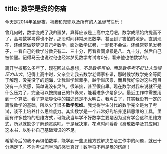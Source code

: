 
title: 数学是我的伤痛
---

今天是2014年圣诞夜，祝我和兜兜以及所有的人圣诞节快乐！

曾几何时，数学变成了我的噩梦，算算应该是上高中之后吧，数学成绩始终提高不了，高考数学考得也不好，那段时间非常厌恶数学，甚至到了害怕的地步。直到现在，还经常做梦梦见自己考数学，面对数学试卷，一题都不会做。还经常梦见发卷子，一看自己的数学分数只有二、三十分，再看看同桌都是八、九十分，然后自己被惊醒。记得马云也说过他也经常梦见数学考试考0分，看来他也怕数学的。

离开学校那么多年了，现在回过头想想，*不是数学可怕，而是数学考不好让人觉得压力山大*。记得上高中时，父亲会让我去数学老师家补课，那时候学数学完全等同于解题，没完没了的题海，让我越学越晕乎，越学越厌恶，而且我好像对这些题目没有一点灵感，简单说没有灵气，很笨拙，甚至很自卑。现在数学对我来说就不是什么压力了，完全可以按照自己的节奏来，能看进多少是多少。最近工作中需要用到一个算法，看了算法导论中的描述还是不太明白。我明白了，其实我没有一定的离散数学的基础，所以少了很多**数学思维**。我觉得学生时代的数学完全是为了考试，谈不上培养什么思维能力。其实数学是一个非常好的培养逻辑思维的工具，里面有许多独特的思维方式，可能我当年学不好数学主要是因为没有学会这种思维方式，所以就缺少了解题灵感吧。于是我决定，花点时间看看《离散数学及其应用》这本书，以弥补自己基础知识的不足。

希望今后的我不再惧怕数学，能学到一些思维方式解决生活工作中的问题，就已十分满足了。不为考试而学习的感觉真好！数学将不再是我的伤痛！